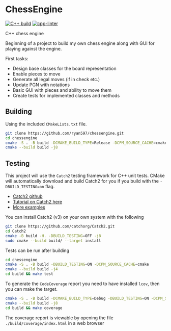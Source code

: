 # ChessEngine

[![C++ build](https://github.com/ryan597/chessengine/actions/workflows/build_and_test.yml/badge.svg)](https://github.com/ryan597/chessengine/actions/workflows/build_and_test.yml)
[![cpp-linter](https://github.com/ryan597/chessengine/actions/workflows/cpp-linter.yml/badge.svg)](https://github.com/ryan597/chessengine/actions/workflows/cpp-linter.yml)

C++ chess engine

Beginning of a project to build my own chess engine along with GUI for playing against the engine.

First tasks:

- Design base classes for the board representation
- Enable pieces to move
- Generate all legal moves (if in check etc.)
- Update PGN with notations
- Basic GUI with pieces and ability to move them
- Create tests for implemented classes and methods

## Building

Using the included `CMakeLists.txt` file.

```bash
git clone https://github.com/ryan597/chessengine.git
cd chessengine
cmake -S . -B build -DCMAKE_BUILD_TYPE=Release -DCPM_SOURCE_CACHE=cmake
cmake --build build -j8
```

## Testing

This project will use the `Catch2` testing framework for C++ unit tests.
CMake will automatically download and build Catch2 for you if you build with the `-DBUILD_TESTING=on` flag.

- [Catch2 github](https://github.com/catchorg/Catch2/tree/devel)
- [Tutorial on Catch2 here](https://github.com/catchorg/Catch2/blob/devel/docs/tutorial.md#top)
- [More examples](https://github.com/catchorg/Catch2/blob/devel/docs/list-of-examples.md)

You can install Catch2 (v3) on your own system with the following

```bash
git clone https://github.com/catchorg/Catch2.git
cd Catch2
cmake -B build -H. -DBUILD_TESTING=OFF -j8
sudo cmake --build build/ --target install
```

Tests can be run after building

```bash
cd chessengine
cmake -S . -B build -DBUILD_TESTING=ON -DCPM_SOURCE_CACHE=cmake
cmake --build build -j4
cd build && make test
```

To generate the `CodeCoverage` report you need to have installed `lcov`, then you can make the target.

```bash
cmake -S . -B build -DCMAKE_BUILD_TYPE=Debug -DBUILD_TESTING=ON -DCPM_SOURCE_CACHE=cmake
cmake --build build -j8
cd build && make coverage
```

The coverage report is viewable by opening the file `./build/coverage/index.html` in a web browser
